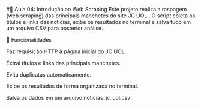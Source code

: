 #📌 Aula 04: Introdução ao Web Scraping
Este projeto realiza a raspagem (web scraping) das principais manchetes do site JC UOL
.
O script coleta os títulos e links das notícias, exibe os resultados no terminal e salva tudo em um arquivo CSV para posterior análise.

🚀 Funcionalidades

Faz requisição HTTP à página inicial do JC UOL.

Extrai títulos e links das principais manchetes.

Evita duplicatas automaticamente.

Exibe os resultados de forma organizada no terminal.

Salva os dados em um arquivo noticias_jc_uol.csv
